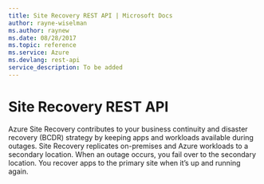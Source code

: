 ```yaml
---
title: Site Recovery REST API | Microsoft Docs
author: rayne-wiselman
ms.author: raynew
ms.date: 08/28/2017
ms.topic: reference
ms.service: Azure
ms.devlang: rest-api
service_description: To be added
---
```


# Site Recovery  REST API

Azure Site Recovery contributes to your business continuity and disaster recovery (BCDR) strategy by keeping apps and workloads available during outages. Site Recovery replicates on-premises and Azure workloads to a secondary location. When an outage occurs, you fail over to the secondary location. You recover apps to the primary site when it’s up and running again.

